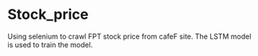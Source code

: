 # Stock_price
Using selenium to crawl FPT stock price from cafeF site. The LSTM model is used to train the model.
